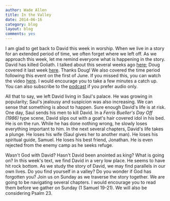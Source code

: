 ```yaml
---
author: Wade Allen
title: In the Valley
date: 2014-06-16
category: blog
layout: blog
comments: yes
---
```

 
I am glad to get back to David this week in worship. When we live in a story for an extended period of time, we often forget where we left off. As we approach this week, let me remind everyone what is happening in the story. David has killed Goliath. I talked about this several weeks ago [here](http://fbcmuncie.org/video/2014/05/25/david-and-goliath/); Doug covered it last week [here](http://fbcmuncie.org/video/2014/06/08/difference-makers/). Thanks Doug! We also covered the time period following this event on the first of June. If you missed this, you can watch the video [here](http://fbcmuncie.org/video/2014/06/01/after-the-giant/). I would encourage you to take a few minutes a catch up. You can also subscribe to the [podcast](http://fbcmuncie.org/podcast/) if you prefer audio only.

All that to say, we left David living in Saul's palace. He was growing in popularity; Saul's jealousy and suspicion was also increasing. We can sense that something is about to happen. Sure enough David's life is at risk. One day, Saul sends his men to kill David. In a *Ferris Bueller's Day Off (1986)* type scene, David slips out with a goat's hair covered idol in his bed. He is on the run. While he has done nothing wrong, he slowly loses everything important to him. In the next several chapters, David's life takes a plunge. He loses his wife (Saul gives her to another man). He loses his spiritual guide, Samuel. He loses his best friend, Jonathan. He is even rejected from the enemy camp as he seeks refuge. 

Wasn't God with David? Hasn't David been anointed as king? What is going on? In this week's text, we find David in a very low place. He seems to have hit rock bottom. As we study the story of David, we may find parallels in our own lives. Do you find yourself in a valley? Do you wonder if God has forgotten you? Join us on Sunday as we traverse the story together. We are going to be navigating several chapters. I would encourage you to read them before we gather on Sunday (1 Samuel 19-21). We will also be considering Psalm 23. 

